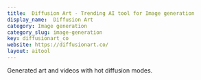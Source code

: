 ```yaml
---
title:  Diffusion Art - Trending AI tool for Image generation
display_name:  Diffusion Art
category: Image generation
category_slug: image-generation
key: diffusionart_co
website: https://diffusionart.co/
layout: aitool
---
```


Generated art and videos with hot diffusion modes.
